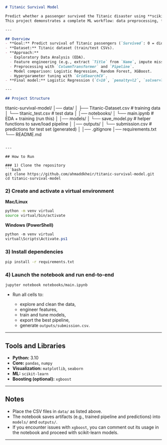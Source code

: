 ```markdown
# Titanic Survival Model

Predict whether a passenger survived the Titanic disaster using **scikit-learn**.  
This project demonstrates a complete ML workflow: data preprocessing, feature engineering, model training, evaluation, and exporting a trained pipeline for inference.

---

## Overview
- **Goal:** Predict survival of Titanic passengers (`Survived`: 0 = did not survive, 1 = survived).
- **Dataset:** Titanic dataset (train/test CSVs).
- **Approach:**
  - Exploratory Data Analysis (EDA).
  - Feature engineering (e.g., extract `Title` from `Name`, impute missing `Age`, encode categoricals).
  - Preprocessing with `ColumnTransformer` and `Pipeline`.
  - Model comparison: Logistic Regression, Random Forest, XGBoost.
  - Hyperparameter tuning with `GridSearchCV`.
- **Final model:** Logistic Regression (`C=10`, `penalty=l2`, `solver=lbfgs`).

---

## Project Structure
```

titanic-survival-model/
│── data/
│   ├── Titanic-Dataset.csv        # training data
│   └── titanic\_test.csv           # test data
│
│── notebooks/
│   └── main.ipynb                 # EDA + training (run this)
│
│── models/
│   └── save\_model.py              # helper functions to save/load pipeline
│
│── outputs/
│   └── submission.csv             # predictions for test set (generated)
│
│── .gitignore
│── requirements.txt
└── README.md

````

---

## How to Run

### 1) Clone the repository
```bash
git clone https://github.com/ahmaddkheir/titanic-survival-model.git
cd titanic-survival-model
````

### 2) Create and activate a virtual environment

**Mac/Linux**

```bash
python -m venv virtual
source virtual/bin/activate
```

**Windows (PowerShell)**

```powershell
python -m venv virtual
virtual\Scripts\Activate.ps1
```

### 3) Install dependencies

```bash
pip install -r requirements.txt
```

### 4) Launch the notebook and run end-to-end

```bash
jupyter notebook notebooks/main.ipynb
```

* Run all cells to:

  * explore and clean the data,
  * engineer features,
  * train and tune models,
  * export the best pipeline,
  * generate `outputs/submission.csv`.

---

## Tools and Libraries

* **Python:** 3.10
* **Core:** `pandas`, `numpy`
* **Visualization:** `matplotlib`, `seaborn`
* **ML:** `scikit-learn`
* **Boosting (optional):** `xgboost`

---

## Notes

* Place the CSV files in `data/` as listed above.
* The notebook saves artifacts (e.g., trained pipeline and predictions) into `models/` and `outputs/`.
* If you encounter issues with `xgboost`, you can comment out its usage in the notebook and proceed with scikit-learn models.

---

```
```
